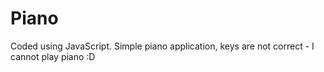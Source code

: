 # Piano

Coded using JavaScript. Simple piano application, keys are not correct - I cannot play piano :D
